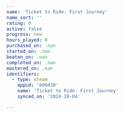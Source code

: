 ```yaml
---
name: 'Ticket to Ride: First Journey'
name_sort: ''
rating: 0
active: false
progress: new
hours_played: 0
purchased_on: .nan
started_on: .nan
beaten_on: .nan
completed_on: .nan
mastered_on: .nan
identifiers:
  - type: steam
    appid: '600430'
    name: 'Ticket to Ride: First Journey'
    synced_on: '2024-10-04'

---
```

